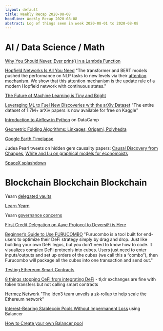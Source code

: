 ```yaml
---
layout: default
title: Weekly Recap 2020-08-08
headline: Weekly Recap 2020-08-08
abstract: Log of things seen in week 2020-08-01 to 2020-08-08 
---
```


# AI / Data Science / Math
[Why You Should Never, Ever print() in a Lambda Function](https://towardsdatascience.com/why-you-should-never-ever-print-in-a-lambda-function-f997d684a705)

[Hopfield Networks Is All You Need](https://github.com/ml-jku/hopfield-layers) "The transformer and BERT models pushed the performance on NLP tasks to new levels via their [attention mechanism](https://towardsdatascience.com/transformer-attention-is-all-you-need-1e455701fdd9). We show that this attention mechanism is the update rule of a modern Hopfield network with continuous states."

[The Future of Machine Learning is Tiny and Bright](https://blog.tensorflow.org/2020/08/the-future-of-ml-tiny-and-bright.html?linkId=96082317)

[Leveraging ML to Fuel New Discoveries with the arXiv Dataset](https://medium.com/@kaggleteam/leveraging-ml-to-fuel-new-discoveries-with-the-arxiv-dataset-981a95bfe365) "The entire dataset of 1.7M+ arXiv papers is now available for free on Kaggle"

[Introduction to Airflow in Python](https://learn.datacamp.com/courses/introduction-to-airflow-in-python) on DataCamp

[Geometric Folding Algorithms: Linkages, Origami, Polyhedra](https://news.ycombinator.com/item?id=24085504)

[Google Earth Timelapse](https://news.ycombinator.com/item?id=24005047)

Judea Pearl tweets on hidden gem causality papers: [Causal Discovery from Changes](https://twitter.com/yudapearl/status/1290979783514316800), [White and Lu on graphical models for economoists](https://twitter.com/yudapearl/status/1289747675542204417)

[SpaceX splashdown](https://twitter.com/SpaceX/status/1289996815824117760)

# Blockchain Blockchain Blockchain
Yearn [delegated vaults](https://medium.com/iearn/delegated-vaults-explained-fa81f1c3fce2) 

[Learn Yearn](https://www.learnyearn.finance/)

Yearn [governance concerns](https://insights.deribit.com/market-research/is-yearn-finance-safe-to-use/)

[First Credit Delegation on Aave Protocol to DeversiFi is Here](https://medium.com/aave/first-credit-delegation-on-aave-protocol-to-deversifi-is-here-c6c0aedb70d4)

[Beginner’s Guide to Use FURUCOMBO](https://medium.com/furucombo/beginners-guide-to-furucombo-747862e7ef55) "Furucombo is a tool built for end-users to 
optimize their DeFi strategy simply by drag and drop. Just like building your own DeFi legos, but you don’t need to know how to code. It visualizes 
complex DeFi protocols into cubes. Users just need to enter inputs/outputs and set up orders of the cubes (we call this a “combo”), then Furucombo 
will package all the cubes into one transaction and send out."

[Testing Ethereum Smart Contracts](https://medium.com/@iamdefinitelyahuman/an-in-depth-guide-to-testing-ethereum-smart-contracts-2e41b2770297)

[8 things stopping CeFi from integrating DeFi](https://bankless.substack.com/p/8-things-stopping-cefi-from-integrating) - tl;dr exchanges are fine with token transfers but not calling smart contracts

[Hermez Network](https://blog.hermez.io/welcome-to-the-light-hermez/) "The Iden3 team unveils a zk-rollup to help scale the Ethereum network"

[Interest-Bearing Stablecoin Pools Without Impermanent Loss](https://medium.com/balancer-protocol/zero-impermanent-loss-stablecoin-pool-with-lending-interests-a3da6d8bb782) using Balancer

[How to Create your own Balancer pool](https://bankless.substack.com/p/how-to-create-your-own-balancer-pool)

